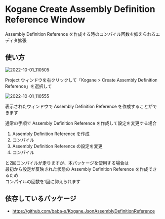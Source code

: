 # Kogane Create Assembly Definition Reference Window

Assembly Definition Reference を作成する時のコンパイル回数を抑えられるエディタ拡張

## 使い方

![2022-10-01_110505](https://user-images.githubusercontent.com/6134875/193378926-fa11d2d4-6001-40a3-8eea-06f14f5c3210.png)

Project ウィンドウを右クリックして「Kogane > Create Assembly Definition Reference」を選択して

![2022-10-01_110555](https://user-images.githubusercontent.com/6134875/193378930-831c518e-cda6-4996-a0dc-a55cb9d99566.png)

表示されたウィンドウで Assembly Definition Reference を作成することができます

通常の手順で Assembly Definition Reference を作成して設定を変更する場合

1. Assembly Definition Reference を作成
2. コンパイル
3. Assembly Definition Reference の設定を変更
4. コンパイル

と2回コンパイルが走りますが、本パッケージを使用する場合は  
最初から設定が反映された状態の Assembly Definition Reference を作成できるため  
コンパイルの回数を1回に抑えられます

## 依存しているパッケージ

* https://github.com/baba-s/Kogane.JsonAssemblyDefinitionReference